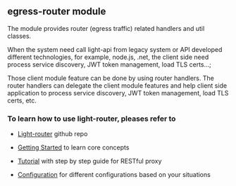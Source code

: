 ## egress-router module

The module provides router (egress traffic) related handlers and util classes.



When the system need call light-api from legacy system or API developed different technologies, for example, node.js, .net, the client side need process service discovery, JWT token management, load TLS certs...;

Those client module feature can be done by using router handlers. The router handlers can delegate the client module features and help client side application to process service discovery, JWT token management, load TLS certs, etc.




### To learn how to use light-router, pleases refer to

* [Light-router](https://github.com/networknt/light-router) github repo

* [Getting Started](https://www.networknt.com/getting-started/light-router/) to learn core concepts
* [Tutorial](https://www.networknt.com/tutorial/router/) with step by step guide for RESTful proxy
* [Configuration](https://www.networknt.com/service/router/configuration/) for different configurations based on your situations
